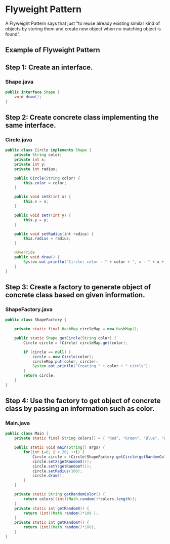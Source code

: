 # Flyweight Pattern
A Flyweight Pattern says that just "to reuse already existing similar kind of objects by storing them and create new object when no matching object is found".

## Example of Flyweight Pattern

## Step 1: Create an interface.

### Shape.java

```java
public interface Shape {
    void draw();
}
```

## Step 2: Create concrete class implementing the same interface.

### Circle.java

```java
public class Circle implements Shape {
    private String color;
    private int x;
    private int y;
    private int radius;

    public Circle(String color) {
        this.color = color;
    }

    public void setX(int x) {
        this.x = x;
    }

    public void setY(int y) {
        this.y = y;
    }

    public void setRadius(int radius) {
        this.radius = radius;
    }

    @Override
    public void draw() {
        System.out.println("Circle: color - " + color + ", x - " + x + ", y - " + y + ", radius - " + radius);
    }
}
```

## Step 3: Create a factory to generate object of concrete class based on given information.

### ShapeFactory.java

```java
public class ShapeFactory {

    private static final HashMap circleMap = new HashMap();

    public static Shape getCircle(String color) {
        Circle circle = (Circle) circleMap.get(color);

        if (circle == null) {
            circle = new Circle(color);
            circleMap.put(color, circle);
            System.out.println("Creating " + color + " circle");
        }
        return circle;
    }
}
```

## Step 4: Use the factory to get object of concrete class by passing an information such as color.

### Main.java

```java
public class Main {
    private static final String colors[] = { "Red", "Green", "Blue", "White", "Black" };

    public static void main(String[] args) {
        for(int i=0; i < 20; ++i) {
            Circle circle = (Circle)ShapeFactory.getCircle(getRandomColor());
            circle.setX(getRandomX());
            circle.setY(getRandomY());
            circle.setRadius(100);
            circle.draw();
        }
    }

    private static String getRandomColor() {
        return colors[(int)(Math.random()*colors.length)];
    }
    private static int getRandomX() {
        return (int)(Math.random()*100 );
    }
    private static int getRandomY() {
        return (int)(Math.random()*100);
    }
}
```
